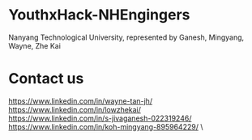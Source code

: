 # YouthxHack-NHEngingers

Nanyang Technological University, represented by Ganesh, Mingyang, Wayne, Zhe Kai

# Contact us
https://www.linkedin.com/in/wayne-tan-jh/ \
https://www.linkedin.com/in/lowzhekai/ \
https://www.linkedin.com/in/s-jivaganesh-022319246/ \
https://www.linkedin.com/in/koh-mingyang-895964229/ \
